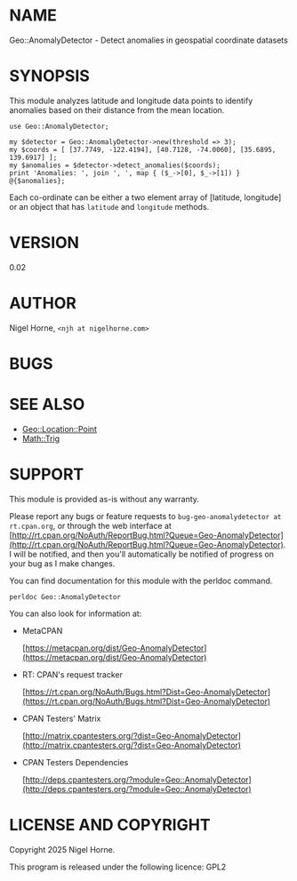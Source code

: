 # NAME

Geo::AnomalyDetector - Detect anomalies in geospatial coordinate datasets

# SYNOPSIS

This module analyzes latitude and longitude data points to identify anomalies based on their distance from the mean location.

    use Geo::AnomalyDetector;

    my $detector = Geo::AnomalyDetector->new(threshold => 3);
    my $coords = [ [37.7749, -122.4194], [40.7128, -74.0060], [35.6895, 139.6917] ];
    my $anomalies = $detector->detect_anomalies($coords);
    print 'Anomalies: ', join ', ', map { ($_->[0], $_->[1]) } @{$anomalies};

Each co-ordinate can be either a two element array of \[latitude, longitude\] or an object that has
`latitude` and `longitude` methods.

# VERSION

0.02

# AUTHOR

Nigel Horne, `<njh at nigelhorne.com>`

# BUGS

# SEE ALSO

- [Geo::Location::Point](https://metacpan.org/pod/Geo%3A%3ALocation%3A%3APoint)
- [Math::Trig](https://metacpan.org/pod/Math%3A%3ATrig)

# SUPPORT

This module is provided as-is without any warranty.

Please report any bugs or feature requests to `bug-geo-anomalydetector at rt.cpan.org`,
or through the web interface at
[http://rt.cpan.org/NoAuth/ReportBug.html?Queue=Geo-AnomalyDetector](http://rt.cpan.org/NoAuth/ReportBug.html?Queue=Geo-AnomalyDetector).
I will be notified, and then you'll
automatically be notified of progress on your bug as I make changes.

You can find documentation for this module with the perldoc command.

    perldoc Geo::AnomalyDetector

You can also look for information at:

- MetaCPAN

    [https://metacpan.org/dist/Geo-AnomalyDetector](https://metacpan.org/dist/Geo-AnomalyDetector)

- RT: CPAN's request tracker

    [https://rt.cpan.org/NoAuth/Bugs.html?Dist=Geo-AnomalyDetector](https://rt.cpan.org/NoAuth/Bugs.html?Dist=Geo-AnomalyDetector)

- CPAN Testers' Matrix

    [http://matrix.cpantesters.org/?dist=Geo-AnomalyDetector](http://matrix.cpantesters.org/?dist=Geo-AnomalyDetector)

- CPAN Testers Dependencies

    [http://deps.cpantesters.org/?module=Geo::AnomalyDetector](http://deps.cpantesters.org/?module=Geo::AnomalyDetector)

# LICENSE AND COPYRIGHT

Copyright 2025 Nigel Horne.

This program is released under the following licence: GPL2
